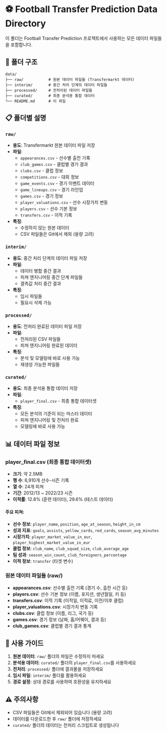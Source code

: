 # ⚽ Football Transfer Prediction Data Directory

이 폴더는 Football Transfer Prediction 프로젝트에서 사용하는 모든 데이터 파일들을 포함합니다.

## 📂 폴더 구조

```
data/
├── raw/           # 원본 데이터 파일들 (Transfermarkt 데이터)
├── interim/       # 중간 처리 단계의 데이터 파일들
├── processed/     # 전처리된 데이터 파일들
├── curated/       # 최종 분석용 통합 데이터
└── README.md      # 이 파일
```

## 📋 폴더별 설명

### `raw/`

- **용도**: Transfermarkt 원본 데이터 파일 저장
- **파일**:
  - `appearances.csv` - 선수별 출전 기록
  - `club_games.csv` - 클럽별 경기 결과
  - `clubs.csv` - 클럽 정보
  - `competitions.csv` - 대회 정보
  - `game_events.csv` - 경기 이벤트 데이터
  - `game_lineups.csv` - 경기 라인업
  - `games.csv` - 경기 정보
  - `player_valuations.csv` - 선수 시장가치 변동
  - `players.csv` - 선수 기본 정보
  - `transfers.csv` - 이적 기록
- **특징**:
  - 수정하지 않는 원본 데이터
  - CSV 파일들은 Git에서 제외 (용량 고려)

### `interim/`

- **용도**: 중간 처리 단계의 데이터 파일 저장
- **파일**:
  - 데이터 병합 중간 결과
  - 피쳐 엔지니어링 중간 단계 파일들
  - 결측값 처리 중간 결과
- **특징**:
  - 임시 파일들
  - 필요시 삭제 가능

### `processed/`

- **용도**: 전처리 완료된 데이터 파일 저장
- **파일**:
  - 전처리된 CSV 파일들
  - 피쳐 엔지니어링 완료된 데이터
- **특징**:
  - 분석 및 모델링에 바로 사용 가능
  - 재생성 가능한 파일들

### `curated/`

- **용도**: 최종 분석용 통합 데이터 저장
- **파일**:
  - `player_final.csv` - 최종 통합 데이터셋
- **특징**:
  - 모든 분석의 기준이 되는 마스터 데이터
  - 피쳐 엔지니어링 및 전처리 완료
  - 모델링에 바로 사용 가능

## 📊 데이터 파일 정보

### player_final.csv (최종 통합 데이터셋)

- **크기**: 약 2.5MB
- **행 수**: 6,910개 선수-시즌 기록
- **열 수**: 24개 피쳐
- **기간**: 2012/13 ~ 2022/23 시즌
- **이적률**: 12.8% (훈련 데이터), 29.6% (테스트 데이터)

#### 주요 피쳐:

- **선수 정보**: `player_name`, `position`, `age_at_season`, `height_in_cm`
- **성과 지표**: `goals`, `assists`, `yellow_cards`, `red_cards`, `season_avg_minutes`
- **시장가치**: `player_market_value_in_eur`, `player_highest_market_value_in_eur`
- **클럽 정보**: `club_name`, `club_squad_size`, `club_average_age`
- **팀 성과**: `season_win_count`, `club_foreigners_percentage`
- **이적 정보**: `transfer` (타겟 변수)

### 원본 데이터 파일들 (raw/)

- **appearances.csv**: 선수별 출전 기록 (경기 수, 출전 시간 등)
- **players.csv**: 선수 기본 정보 (이름, 포지션, 생년월일, 키 등)
- **transfers.csv**: 이적 기록 (이적일, 이적료, 이전/이후 클럽)
- **player_valuations.csv**: 시장가치 변동 기록
- **clubs.csv**: 클럽 정보 (이름, 리그, 국가 등)
- **games.csv**: 경기 정보 (날짜, 홈/어웨이, 결과 등)
- **club_games.csv**: 클럽별 경기 결과 통계

## 🚀 사용 가이드

1. **원본 데이터**: `raw/` 폴더의 파일은 수정하지 마세요
2. **분석용 데이터**: `curated/` 폴더의 `player_final.csv`를 사용하세요
3. **전처리**: `processed/` 폴더에 결과물을 저장하세요
4. **임시 파일**: `interim/` 폴더를 활용하세요
5. **경로 설정**: 상대 경로를 사용하여 호환성을 유지하세요

## ⚠️ 주의사항

- CSV 파일들은 Git에서 제외되어 있습니다 (용량 고려)
- 데이터를 다운로드한 후 `raw/` 폴더에 저장하세요
- `curated/` 폴더의 데이터는 전처리 스크립트로 생성됩니다
